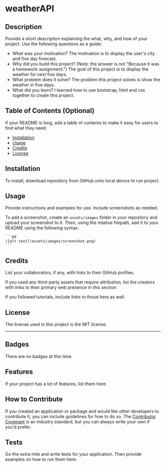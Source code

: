 # weatherAPI
## Description

Provide a short description explaining the what, why, and how of your project. Use the following questions as a guide:

- What was your motivation? The motivation is to display the user's city and five day forecast.
- Why did you build this project? (Note: the answer is not "Because it was a homework assignment.") The goal of this project is to display the weather for next five days.
- What problem does it solve? The problem this project solves is show the weather in five days.
- What did you learn? I learned how to use bootstrap, html and css together to create this project.

## Table of Contents (Optional)

If your README is long, add a table of contents to make it easy for users to find what they need.

- [Installation](#installation)
- [Usage](#usage)
- [Credits](#credits)
- [License](#license)

## Installation

To install, download repository from GitHub onto local device to run project.

## Usage

Provide instructions and examples for use. Include screenshots as needed.

To add a screenshot, create an `assets/images` folder in your repository and upload your screenshot to it. Then, using the relative filepath, add it to your README using the following syntax:

    ```md
    ![alt text](assets/images/screenshot.png)
    ```

## Credits

List your collaborators, if any, with links to their GitHub profiles.

If you used any third-party assets that require attribution, list the creators with links to their primary web presence in this section.

If you followed tutorials, include links to those here as well.

## License

The license used in this project is the MIT license.

---

## Badges

There are no badges at this time.

## Features

If your project has a lot of features, list them here.

## How to Contribute

If you created an application or package and would like other developers to contribute it, you can include guidelines for how to do so. The [Contributor Covenant](https://www.contributor-covenant.org/) is an industry standard, but you can always write your own if you'd prefer.

## Tests

Go the extra mile and write tests for your application. Then provide examples on how to run them here.